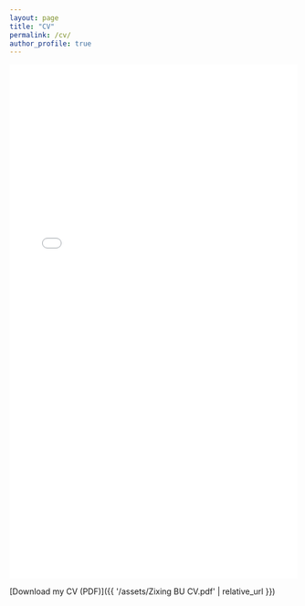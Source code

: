 ```yaml
---
layout: page
title: "CV"
permalink: /cv/
author_profile: true
---
```


<!-- Embedded PDF -->
<iframe src="{{ '/assets/Zixing BU CV.pdf' | relative_url }}" width="100%" height="900px" style="border: none;">
  <p>If the PDF cannot be embedded, please use this link to download: <a href="{{ '/assets/Zixing BU CV.pdf' | relative_url }}">Download my CV (PDF)</a></p>
</iframe>

<!-- Explicit download link as fallback -->
[Download my CV (PDF)]({{ '/assets/Zixing BU CV.pdf' | relative_url }})
